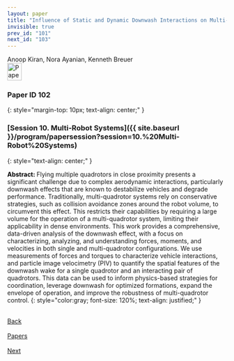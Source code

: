 ```yaml
---
layout: paper
title: "Influence of Static and Dynamic Downwash Interactions on Multi-Quadrotor Systems"
invisible: true
prev_id: "101"
next_id: "103"
---
```

<div class="paper-authors">
  <div class="paper-author-box">
    <div class="paper-author-name">Anoop Kiran, Nora Ayanian, Kenneth Breuer</div>
    <div class="paper-author-uni"></div>
  </div>
</div>

<div class="paper-pdf">
  <div>
    <a href="https://www.roboticsproceedings.org/rss21/p102.pdf" title="Download PDF" target="_blank">
      <img src="{{ site.baseurl }}/images/paper_link_cardinal_red.png" alt="Paper PDF" width="33" height="40" />
    </a>
  </div>
</div>

### Paper ID 102
{: style="margin-top: 10px; text-align: center;" }

### [Session 10. Multi-Robot Systems]({{ site.baseurl }}/program/papersession?session=10.%20Multi-Robot%20Systems)
{: style="text-align: center;" }

<b style="color: black;">Abstract: </b>Flying multiple quadrotors in close proximity presents a significant challenge due to complex aerodynamic interactions, particularly downwash effects that are known to destabilize vehicles and degrade performance. Traditionally, multi-quadrotor systems rely on conservative strategies, such as collision avoidance zones around the robot volume, to circumvent this effect. This restricts their capabilities by requiring a large volume for the operation of a multi-quadrotor system, limiting their applicability in dense environments. This work provides a comprehensive, data-driven analysis of the downwash effect, with a focus on characterizing, analyzing, and understanding forces, moments, and velocities in both single and multi-quadrotor configurations. We use measurements of forces and torques to characterize vehicle interactions, and particle image velocimetry (PIV) to quantify the spatial features of the downwash wake for a single quadrotor and an interacting pair of quadrotors. This data can be used to inform physics-based strategies for coordination, leverage downwash for optimized formations, expand the envelope of operation, and improve the robustness of multi-quadrotor control.
{: style="color:gray; font-size: 120%; text-align: justified;" }

<div class="paper-menu">
  <div class="paper-menu-inner">
    <a href="{{ site.baseurl }}/program/papers/101/" title="Previous Paper">
            <div class="paper-menu-icon">
                <i class="fa fa-chevron-left"></i><br>
                <span class="paper-menu-label">Back</span>
            </div>
        </a>
    <a href="{{ site.baseurl }}/program/papers" title="All Papers">
      <div class="paper-menu-icon">
        <i class="fa fa-list"></i><br>
        <span class="paper-menu-label">Papers</span>
      </div>
    </a>
    <a href="{{ site.baseurl }}/program/papers/103/" title="Next Paper">
            <div class="paper-menu-icon">
                <i class="fa fa-chevron-right"></i><br>
                <span class="paper-menu-label">Next</span>
            </div>
        </a>
  </div>
</div>
